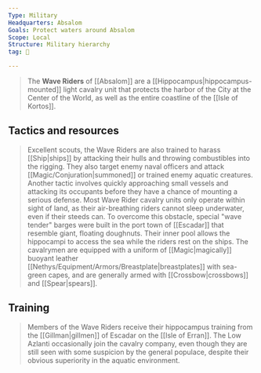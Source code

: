 ```yaml
---
Type: Military
Headquarters: Absalom
Goals: Protect waters around Absalom
Scope: Local
Structure: Military hierarchy
tag: 👥

---
```


> The **Wave Riders** of [[Absalom]] are a [[Hippocampus|hippocampus-mounted]] light cavalry unit that protects the harbor of the City at the Center of the World, as well as the entire coastline of the [[Isle of Kortos]].


## Tactics and resources

> Excellent scouts, the Wave Riders are also trained to harass [[Ship|ships]] by attacking their hulls and throwing combustibles into the rigging. They also target enemy naval officers and attack [[Magic/Conjuration|summoned]] or trained enemy aquatic creatures. Another tactic involves quickly approaching small vessels and attacking its occupants before they have a chance of mounting a serious defense.
> Most Wave Rider cavalry units only operate within sight of land, as their air-breathing riders cannot sleep underwater, even if their steeds can. To overcome this obstacle, special "wave tender" barges were built in the port town of [[Escadar]] that resemble giant, floating doughnuts. Their inner pool allows the hippocampi to access the sea while the riders rest on the ships. The cavalrymen are equipped with a uniform of [[Magic|magically]] buoyant leather [[Nethys/Equipment/Armors/Breastplate|breastplates]] with sea-green capes, and are generally armed with [[Crossbow|crossbows]] and [[Spear|spears]].


## Training

> Members of the Wave Riders receive their hippocampus training from the [[Gillman|gillmen]] of Escadar on the [[Isle of Erran]]. The Low Azlanti occasionally join the cavalry company, even though they are still seen with some suspicion by the general populace, despite their obvious superiority in the aquatic environment.







